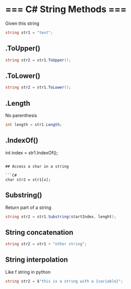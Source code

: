 # === C# String Methods ===

Given this string 
```C#
string str1 = "text";
```

## .ToUpper()
```C#
string str2 = str1.ToUpper();
```

## .ToLower()
```C#
string str2 = str1.ToLower();
```

## .Length
No parenthesis
```C#
int length = str1.Length;
```

## .IndexOf()
<!-- ```C# -->
int index = str1.IndexOf();
```

## Access a char in a string

```C#
char str2 = str1[x];
```

## Substring()
Return part of a string
```C#
string str2 = str1.Substring(startIndex, lenght);
```

## String concatenation
```C#
string str2 = str1 + "other string";
```

## String interpolation
Like f string in python
```C#
string str2 = $"this is a string with a {variable}";
```
